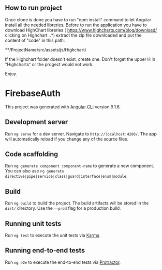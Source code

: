 ## How to run project

Once clone is done you have to run "npm install" command to let Angular install all the needed libreries.
Before to run the application you have to download HighChart libreries ( https://www.highcharts.com/blog/download/ clicking on Highchart *.*.*) extract the zip file downloaded and put the content of "code" in this path:

**/ProjectName/src/assets/js/Highchart/

If the Highchart folder doesn't exist, create one. Don't forget the upper H in "Highcharts" or the progect would not work.

Enjoy.

# FirebaseAuth

This project was generated with [Angular CLI](https://github.com/angular/angular-cli) version 9.1.6.

## Development server

Run `ng serve` for a dev server. Navigate to `http://localhost:4200/`. The app will automatically reload if you change any of the source files.

## Code scaffolding

Run `ng generate component component-name` to generate a new component. You can also use `ng generate directive|pipe|service|class|guard|interface|enum|module`.

## Build

Run `ng build` to build the project. The build artifacts will be stored in the `dist/` directory. Use the `--prod` flag for a production build.

## Running unit tests

Run `ng test` to execute the unit tests via [Karma](https://karma-runner.github.io).

## Running end-to-end tests

Run `ng e2e` to execute the end-to-end tests via [Protractor](http://www.protractortest.org/).


